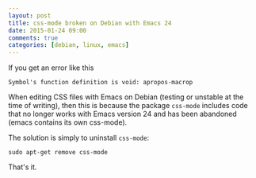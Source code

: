 ```yaml
---
layout: post
title: css-mode broken on Debian with Emacs 24
date: 2015-01-24 09:00
comments: true
categories: [debian, linux, emacs]
---
```


<!--more-->
If you get an error like this

    Symbol's function definition is void: apropos-macrop

When editing CSS files with Emacs on Debian (testing or unstable at
the time of writing), then this is because the package `css-mode`
includes code that no longer works with Emacs version 24 and has been
abandoned (emacs contains its own css-mode).

The solution is simply to uninstall `css-mode`:

    sudo apt-get remove css-mode

That's it.
